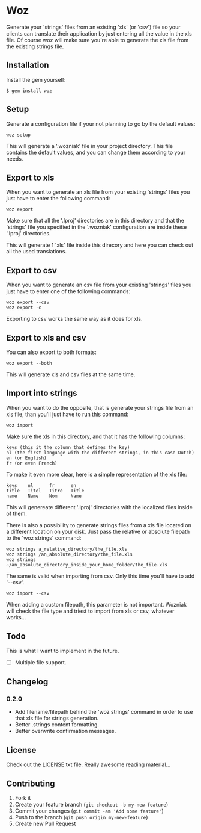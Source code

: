 # Woz

Generate your 'strings' files from an existing 'xls' (or 'csv') file so your clients can translate their application by just entering all the value in the xls file. Of course woz will make sure you're able to generate the xls file from the existing strings file.

## Installation

Install the gem yourself:

    $ gem install woz

## Setup

Generate a configuration file if your not planning to go by the default values:

    woz setup

This will generate a '.wozniak' file in your project directory. This file contains the default values, and you can change them according to your needs.

## Export to xls

When you want to generate an xls file from your existing 'strings' files you just have to enter the following command:

    woz export

Make sure that all the '.lproj' directories are in this directory and that the 'strings' file you specified in the '.wozniak' configuration are inside these '.lproj' directories.

This will generate 1 'xls' file inside this direcory and here you can check out all the used translations.

## Export to csv

When you want to generate an csv file from your existing 'strings' files you just have to enter one of the following commands:

    woz export --csv
    woz export -c

Exporting to csv works the same way as it does for xls.

## Export to xls and csv

You can also export tp both formats:

    woz export --both

This will generate xls and csv files at the same time.

## Import into strings

When you want to do the opposite, that is generate your strings file from an xls file, than you'll just have to run this command:

    woz import

Make sure the xls in this directory, and that it has the following columns:
    
    keys (this it the column that defines the key)
    nl (the first language with the different strings, in this case Dutch)
    en (or English)
    fr (or even French)

To make it even more clear, here is a simple representation of the xls file:

    keys    nl      fr      en
    title   Titel   Titre   Title
    name    Name    Nom     Name

This will genereate different '.lproj' directories with the localized files inside of them.

There is also a possibility to generate strings files from a xls file located on a different location on your disk. Just pass the relative or absolute filepath to the 'woz strings' command:

    woz strings a_relative_directory/the_file.xls
    woz strings /an_absolute_directory/the_file.xls
    woz strings ~/an_absolute_directory_inside_your_home_folder/the_file.xls

The same is valid when importing from csv. Only this time you'll have to add '--csv'.

    woz import --csv

When adding a custom filepath, this parameter is not important. Wozniak will check the file type and triest to import from xls or csv, whatever works...

## Todo

This is what I want to implement in the future.

- [ ] Multiple file support.

## Changelog

### 0.2.0

- Add filename/filepath behind the 'woz strings' command in order to use that xls file for strings generation.
- Better .strings content formatting.
- Better overwrite confirmation messages.

## License

Check out the LICENSE.txt file. Really awesome reading material...

## Contributing

1. Fork it
2. Create your feature branch (`git checkout -b my-new-feature`)
3. Commit your changes (`git commit -am 'Add some feature'`)
4. Push to the branch (`git push origin my-new-feature`)
5. Create new Pull Request
